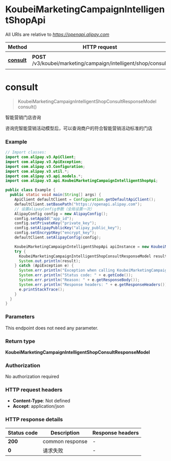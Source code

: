 # KoubeiMarketingCampaignIntelligentShopApi

All URIs are relative to *https://openapi.alipay.com*

| Method | HTTP request | Description |
|------------- | ------------- | -------------|
| [**consult**](KoubeiMarketingCampaignIntelligentShopApi.md#consult) | **POST** /v3/koubei/marketing/campaign/intelligent/shop/consult | 智能营销门店咨询 |


<a name="consult"></a>
# **consult**
> KoubeiMarketingCampaignIntelligentShopConsultResponseModel consult()

智能营销门店咨询

咨询完智能营销活动模型后，可以查询商户的符合智能营销活动标准的门店

### Example
```java
// Import classes:
import com.alipay.v3.ApiClient;
import com.alipay.v3.ApiException;
import com.alipay.v3.Configuration;
import com.alipay.v3.util.*;
import com.alipay.v3.api.models.*;
import com.alipay.v3.api.KoubeiMarketingCampaignIntelligentShopApi;

public class Example {
  public static void main(String[] args) {
    ApiClient defaultClient = Configuration.getDefaultApiClient();
    defaultClient.setBasePath("https://openapi.alipay.com");
    // 设置alipayConfig参数（全局设置一次）
    AlipayConfig config = new AlipayConfig();
    config.setAppId("app_id");
    config.setPrivateKey("private_key");
    config.setAlipayPublicKey("alipay_public_key");
    config.setEncryptKey("encrypt_key");
    defaultClient.setAlipayConfig(config);

    KoubeiMarketingCampaignIntelligentShopApi apiInstance = new KoubeiMarketingCampaignIntelligentShopApi(defaultClient);
    try {
      KoubeiMarketingCampaignIntelligentShopConsultResponseModel result = apiInstance.consult();
      System.out.println(result);
    } catch (ApiException e) {
      System.err.println("Exception when calling KoubeiMarketingCampaignIntelligentShopApi#consult");
      System.err.println("Status code: " + e.getCode());
      System.err.println("Reason: " + e.getResponseBody());
      System.err.println("Response headers: " + e.getResponseHeaders());
      e.printStackTrace();
    }
  }
}
```

### Parameters
This endpoint does not need any parameter.

### Return type

**KoubeiMarketingCampaignIntelligentShopConsultResponseModel**

### Authorization

No authorization required

### HTTP request headers

 - **Content-Type**: Not defined
 - **Accept**: application/json

### HTTP response details
| Status code | Description | Response headers |
|-------------|-------------|------------------|
| **200** | common response |  -  |
| **0** | 请求失败 |  -  |

